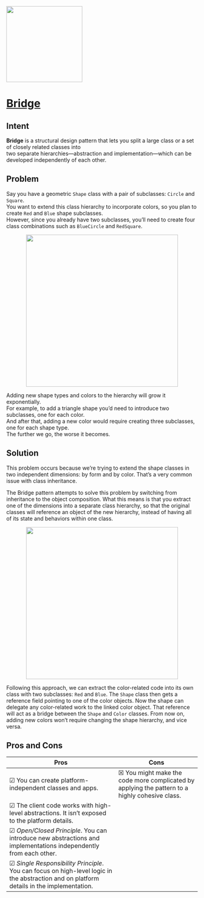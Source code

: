 <p align="left">
<img src="https://github.com/user-attachments/assets/cd80bb7a-9d62-4c90-9561-a1e83bec96b6" width="200" />
</p>

# [Bridge](https://refactoring.guru/design-patterns/bridge)

## Intent

**Bridge** is a structural design pattern that lets you split a large class or a set of closely related classes into  
two separate hierarchies—abstraction and implementation—which can be developed independently of each other.

## Problem

Say you have a geometric ``Shape`` class with a pair of subclasses: ``Circle`` and ``Square``.  
You want to extend this class hierarchy to incorporate colors, so you plan to create ``Red`` and ``Blue`` shape subclasses.  
However, since you already have two subclasses, you’ll need to create four class combinations such as ``BlueCircle`` and ``RedSquare``. 


<p align="center">
<img src="https://github.com/user-attachments/assets/5d31600c-331b-486f-966b-b2600f8d0b68" width="400" />
</p> 

Adding new shape types and colors to the hierarchy will grow it exponentially.  
For example, to add a triangle shape you’d need to introduce two subclasses, one for each color.  
And after that, adding a new color would require creating three subclasses, one for each shape type.  
The further we go, the worse it becomes.

## Solution

This problem occurs because we’re trying to extend the shape classes in two independent dimensions: by form and by color. That’s a very common issue with class inheritance.

The Bridge pattern attempts to solve this problem by switching from inheritance to the object composition. What this means is that you extract one of the dimensions into a separate class hierarchy, so that the original classes will reference an object of the new hierarchy, instead of having all of its state and behaviors within one class. 


<p align="center">
<img src="https://github.com/user-attachments/assets/9feee4e9-f13e-40e4-bad8-9cf9df8cf021" width="400" />
</p>  


Following this approach, we can extract the color-related code into its own class with two subclasses: ``Red`` and ``Blue``. The ``Shape`` class then gets a reference field pointing to one of the color objects. Now the shape can delegate any color-related work to the linked color object. That reference will act as a bridge between the ``Shape`` and ``Color`` classes. From now on, adding new colors won’t require changing the shape hierarchy, and vice versa. 

## Pros and Cons 


| Pros | Cons |
| ----------- | ----------- |
|☑ You can create platform-independent classes and apps.| ☒ You might make the code more complicated by applying the pattern to a highly cohesive class.|
|☑ The client code works with high-level abstractions. It isn’t exposed to the platform details.||
|☑ *Open/Closed Principle*. You can introduce new abstractions and implementations independently from each other.||
|☑ *Single Responsibility Principle*. You can focus on high-level logic in the abstraction and on platform details in the implementation.||
